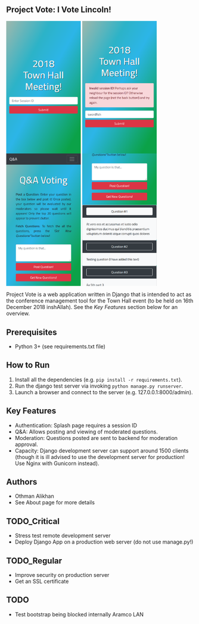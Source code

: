 Project Vote: I Vote Lincoln!
-----------------------------
<p>
  <img align="middle" width=200 src="assets/splash_1.png">
  <img align="middle" width=200 src="assets/splash_2.png">
  <img align="middle" width=200 src="assets/main_1.png">
  <img align="middle" width=200 src="assets/main_2.png">
</p>

Project Vote is a web application written in Django that is intended to act as 
the conference management tool for the Town Hall event (to be held on 16th
 December 2018 inshAllah). See the *Key Features* section below for an overview.


Prerequisites
-------------
- Python 3+ (see requirements.txt file)


How to Run
----------
1. Install all the dependencies (e.g. `pip install -r requirements.txt`).
2. Run the django test server via invoking `python manage.py runserver`.
3. Launch a browser and connect to the server (e.g. 127.0.0.1:8000/admin).


Key Features
------------
- Authentication: Splash page requires a session ID
- Q&A: Allows posting and viewing of moderated questions.
- Moderation: Questions posted are sent to backend for moderation approval.
- Capacity: Django development server can support around 1500 clients (though
 it is ill advised to use the development server for production! Use Nginx 
 with Gunicorn instead).


Authors
-------
- Othman Alikhan
- See About page for more details


TODO_Critical
-------------
- Stress test remote development server
- Deploy Django App on a production web server (do not use manage.py!)

TODO_Regular
------------
- Improve security on production server
- Get an SSL certificate

TODO
----
- Test bootstrap being blocked internally Aramco LAN

